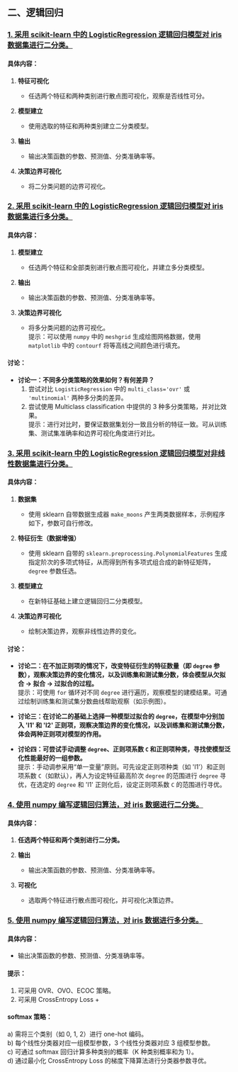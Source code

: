 
## 二、逻辑回归

### [1. 采用 scikit-learn 中的 LogisticRegression 逻辑回归模型对 iris 数据集进行二分类。](ML2_1.ipynb)


#### 具体内容：

1. **特征可视化**  
   - 任选两个特征和两种类别进行散点图可视化，观察是否线性可分。

2. **模型建立**  
   - 使用选取的特征和两种类别建立二分类模型。

3. **输出**  
   - 输出决策函数的参数、预测值、分类准确率等。

4. **决策边界可视化**  
   - 将二分类问题的边界可视化。

### [2. 采用 scikit-learn 中的 LogisticRegression 逻辑回归模型对 iris 数据集进行多分类。](ML2_2.ipynb)

#### 具体内容：

1. **模型建立**  
   - 任选两个特征和全部类别进行散点图可视化，并建立多分类模型。

2. **输出**  
   - 输出决策函数的参数、预测值、分类准确率等。

3. **决策边界可视化**  
   - 将多分类问题的边界可视化。  
   提示：可以使用 `numpy` 中的 `meshgrid` 生成绘图网格数据，使用 `matplotlib` 中的 `contourf` 将等高线之间颜色进行填充。

#### 讨论：

- **讨论一：不同多分类策略的效果如何？有何差异？**  
   1. 尝试对比 `LogisticRegression` 中的 `multi_class='ovr'` 或 `'multinomial'` 两种多分类的差异。  
   2. 尝试使用 Multiclass classification 中提供的 3 种多分类策略，并对比效果。  
   提示：进行对比时，要保证数据集划分一致且分析的特征一致。可从训练集、测试集准确率和边界可视化角度进行对比。

### [3. 采用 scikit-learn 中的 LogisticRegression 逻辑回归模型对非线性数据集进行分类。](ML2_3.ipynb)

#### 具体内容：

1. **数据集**  
   - 使用 sklearn 自带数据生成器 `make_moons` 产生两类数据样本，示例程序如下，参数可自行修改。

2. **特征衍生（数据增强）**  
   - 使用 sklearn 自带的 `sklearn.preprocessing.PolynomialFeatures` 生成指定阶次的多项式特征，从而得到所有多项式组合成的新特征矩阵，`degree` 参数任选。

3. **模型建立**  
   - 在新特征基础上建立逻辑回归二分类模型。

4. **决策边界可视化**  
   - 绘制决策边界，观察非线性边界的变化。

#### 讨论：

- **讨论二：在不加正则项的情况下，改变特征衍生的特征数量（即 `degree` 参数），观察决策边界的变化情况，以及训练集和测试集分数，体会模型从欠拟合 -> 拟合 -> 过拟合的过程。**  
   提示：可使用 `for` 循环对不同 `degree` 进行遍历，观察模型的建模结果。可通过绘制训练集和测试集分数曲线帮助观察（如示例图）。

- **讨论三：在讨论二的基础上选择一种模型过拟合的 `degree`，在模型中分别加入 'l1' 和 'l2' 正则项，观察决策边界的变化情况，以及训练集和测试集分数，体会两种正则项对模型的作用。**

- **讨论四：可尝试手动调整 `degree`、正则项系数 `C` 和正则项种类，寻找使模型泛化性能最好的一组参数。**  
   提示：手动调参采用“单一变量”原则。可先设定正则项种类（如 'l1'）和正则项系数 `C`（如默认），再人为设定特征最高阶次 `degree` 的范围进行 `degree` 寻优，在选定的 `degree` 和 'l1' 正则化后，设定正则项系数 `C` 的范围进行寻优。

### [4. 使用 numpy 编写逻辑回归算法，对 iris 数据进行二分类。](ML2_4.ipynb)

#### 具体内容：

1. **任选两个特征和两个类别进行二分类。**

2. **输出**  
   - 输出决策函数的参数、预测值、分类准确率等。

3. **可视化**  
   - 选取两个特征进行散点图可视化，并可视化决策边界。

### [5. 使用 numpy 编写逻辑回归算法，对 iris 数据进行多分类。](ML2_5.ipynb)

#### 具体内容：

- 输出决策函数的参数、预测值、分类准确率等。

#### 提示：

1. 可采用 OVR、OVO、ECOC 策略。
2. 可采用 CrossEntropy Loss +

####  softmax 策略：
 
   a) 需将三个类别（如 0, 1, 2）进行 one-hot 编码。  
   b) 每个线性分类器对应一组模型参数，3 个线性分类器对应 3 组模型参数。  
   c) 可通过 softmax 回归计算多种类别的概率（K 种类别概率和为 1）。  
   d) 通过最小化 CrossEntropy Loss 的梯度下降算法进行分类器参数寻优。
